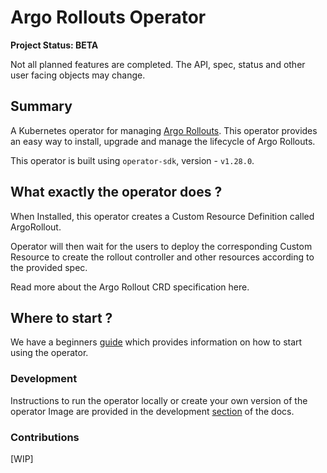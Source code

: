 # Argo Rollouts Operator

**Project Status: BETA**

Not all planned features are completed. The API, spec, status and other user facing objects may change.

## Summary

A Kubernetes operator for managing [Argo Rollouts](https://github.com/argoproj/argo-rollouts/). This operator provides an easy way to install, upgrade and manage the lifecycle of Argo Rollouts.

This operator is built using `operator-sdk`, version - `v1.28.0`.

## What exactly the operator does ?

When Installed, this operator creates a Custom Resource Definition called ArgoRollout. 

Operator will then wait for the users to deploy the corresponding Custom Resource to create the rollout controller and other resources according to the provided spec.

Read more about the Argo Rollout CRD specification here.

## Where to start ?

We have a beginners [guide](docs/usage/beginners.md) which provides information on how to start using the operator.

### Development

Instructions to run the operator locally or create your own version of the operator Image are provided in the development [section](docs/developer-guide/development.md) of the docs.

### Contributions

[WIP]







